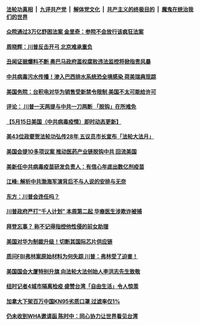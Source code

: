 

####  [法轮功真相](../../../../basic/blob/master/README.md?t=05170201) &nbsp;|&nbsp; [九评共产党](../../../../9ping.md/blob/master/README.md?t=05170201) &nbsp;|&nbsp; [解体党文化](../../../../jtdwh.md/blob/master/README.md?t=05170201)  &nbsp;|&nbsp; [共产主义的终极目的](../../../../gczydzjmd.md/blob/master/README.md?t=05170201) &nbsp;|&nbsp; [魔鬼在统治我们的世界](../../../../mgztzwmdsj.md/blob/master/README.md?t=05170201) 

#### [众院通过3万亿舒困法案 金里奇：参院不会放行该疯狂法案](../pages/soh6/379534.md?t=05170201) 
#### [周晓辉：川普反击开弓 北京难承重负](../pages/soh6/379528.md?t=05170201) 
#### [丑闻证据爆料不断 奥巴马政府滥权腐败违法监控将掀指责风暴](../pages/soh6/379468.md?t=05170201) 
#### [中共病毒污水传播！渗入巴西排水系统恐全境感染 荷美瑞典现踪](../pages/soh6/379444.md?t=05170201) 
#### [美国务院：台积电对华为销售受新禁令限制 美国不太可能给许可](../pages/soh6/379435.md?t=05170201) 
#### [评论： 川普一天两提与中共一刀两断 「脱钩」在所难免](../pages/soh6/379378.md?t=05170201) 
#### [【5月15日美国（中共病毒疫情）即时动态更新】](../pages/soh6/379129.md?t=05170201) 
#### [美43位政要贺法轮功弘传28年 五议员市长宣布「法轮大法月」](../pages/soh6/379327.md?t=05170201) 
#### [美国会提10多项议案 推动医药产业链脱钩中共 回流美国](../pages/soh6/379294.md?t=05170201) 
#### [美新任中共病毒疫苗研发负责人：有信心年底出数亿剂疫苗](../pages/soh6/379297.md?t=05170201) 
#### [江峰: 解析中共渤海军演背后不与人说的安排与无奈     ](../pages/soh6/379291.md?t=05170201) 
#### [东方：川普会连任吗？](../pages/soh6/379273.md?t=05170201) 
#### [川普政府严打“千人计划” 本周第二起 华裔医生涉欺诈被捕](../pages/soh6/379243.md?t=05170201) 
#### [拜登忘事？ 称不记得指控他性侵的前女助理](../pages/soh6/379252.md?t=05170201) 
#### [美国对华为制裁升级！切断其国际芯片供应链](../pages/soh6/379246.md?t=05170201) 
#### [质问FBI弗林案原始材料为何失踪 川普：弗林受了迫害！](../pages/soh6/379237.md?t=05170201) 
#### [美国国会大厦特别升旗 向法轮大法创始人李洪志先生致敬](../pages/soh6/379228.md?t=05170201) 
#### [纽时记者4城市隔离检疫 盛赞台湾「自由生活」令人惊羡](../pages/soh6/379042.md?t=05170201) 
#### [加拿大下架百万中国KN95劣质口罩 过滤率仅1%](../pages/soh6/379015.md?t=05170201) 
#### [仍未收到WHA邀请函 陈时中：同心协力让世界看见台湾](../pages/soh6/378979.md?t=05170201) 
